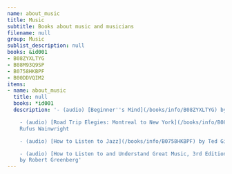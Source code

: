 ```yaml
---
name: about_music
title: Music
subtitle: Books about music and musicians
filename: null
group: Music
sublist_description: null
books: &id001
- B08ZYXLTYG
- B08M93Q9SP
- B0758HKBPF
- B00DDVQIM2
items:
- name: about_music
  title: null
  books: *id001
  description: '- (audio) [Beginner''s Mind](/books/info/B08ZYXLTYG) by Yo-Yo Ma

    - (audio) [Road Trip Elegies: Montreal to New York](/books/info/B08M93Q9SP) by
    Rufus Wainwright

    - (audio) [How to Listen to Jazz](/books/info/B0758HKBPF) by Ted Gioia

    - (audio) [How to Listen to and Understand Great Music, 3rd Edition](/books/info/B00DDVQIM2)
    by Robert Greenberg'
---
```



